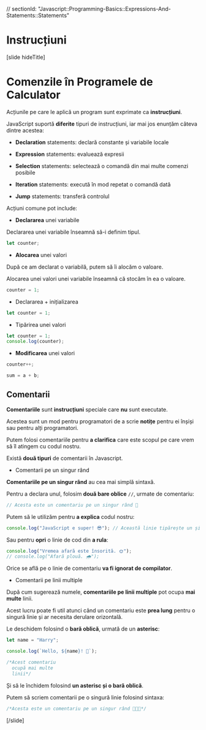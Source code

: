 // sectionId: "Javascript::Programming-Basics::Expressions-And-Statements::Statements"

# Instrucțiuni


[slide hideTitle]
# Comenzile în Programele de Calculator

Acțiunile pe care le aplică un program sunt exprimate ca **instrucțiuni**.

JavaScript suportă **diferite** tipuri de instrucțiuni, iar mai jos enunțăm câteva dintre acestea:

* **Declaration** statements: declară constante și variabile locale

* **Expression** statements: evaluează expresii

* **Selection** statements: selectează o comandă din mai multe comenzi posibile

* **Iteration** statements: execută în mod repetat o comandă dată

* **Jump** statements: transferă controlul
  
Acțiuni comune pot include:

-  **Declararea** unei variabile

  Declararea unei variabile înseamnă să-i definim tipul.

```js
let counter;
```

-  **Alocarea** unei valori

După ce am declarat o variabilă, putem să îi alocăm o valoare. 

Alocarea unei valori unei variabile înseamnă că stocăm în ea o valoare. 

```js
counter = 1;
```

- Declararea \+ inițializarea

```js
let counter = 1;
```

- Tipărirea unei valori

```js live
let counter = 1;
console.log(counter);
```

- **Modificarea** unei valori

```js
counter++;
```
  
```js
sum = a + b;
```

## Comentarii

**Comentariile** sunt **instrucțiuni** speciale care **nu** sunt executate.

Acestea sunt un mod pentru programatori de a scrie **notițe** pentru ei înșiși sau pentru alți programatori.

Putem folosi comentariile pentru **a clarifica** care este scopul pe care vrem să îl atingem cu codul nostru.

Există **două tipuri** de comentarii în Javascript. 

- Comentarii pe un singur rând

**Comentariile pe un singur rând** au cea mai simplă sintaxă.

Pentru a declara unul, folosim **două bare oblice** `//`, urmate de comentariu:

```js
// Acesta este un comentariu pe un singur rând 💬
```

Putem să le utilizăm pentru **a explica** codul nostru:

```js live
console.log("JavaScript e super! 😎"); // Această linie tipărește un șir pe consolă
```

Sau pentru **opri** o linie de cod din **a rula**:

```js live
console.log("Vremea afară este însorită. 🌞"); 
// console.log("Afară plouă. 🌧");
```

Orice se află pe o linie de comentariu **va fi ignorat de compilator**.

- Comentarii pe linii multiple

După cum sugerează numele, **comentariile pe linii multiple** pot ocupa **mai multe** linii.

Acest lucru poate fi util atunci când un comentariu este **prea lung** pentru o singură linie și ar necesita derulare orizontală.

Le deschidem folosind o **bară oblică**, urmată de un **asterisc**:

```js live
let name = "Harry";

console.log(`Hello, ${name}! 🙋`);

/*Acest comentariu
  ocupă mai multe 
  linii*/
```

Și să le închidem folosind **un asterisc și o bară oblică**.

Putem să scriem comentarii pe o singură linie folosind sintaxa:

```js
/*Acesta este un comentariu pe un singur rând 👨🏼‍💻*/
```
  
[/slide]

